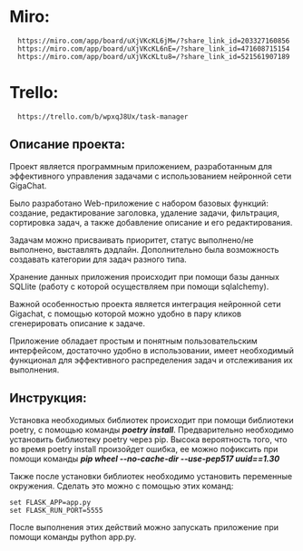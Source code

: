 # Miro: 
      https://miro.com/app/board/uXjVKcKL6jM=/?share_link_id=203327160856
      https://miro.com/app/board/uXjVKcKL6nE=/?share_link_id=471608715154
      https://miro.com/app/board/uXjVKcKLtu8=/?share_link_id=521561907189
# Trello: 
      https://trello.com/b/wpxqJ8Ux/task-manager
## Описание проекта:
Проект является программным приложением, разработанным для эффективного управления задачами с использованием нейронной сети GigaChat.

Было разработано Web-приложение с набором базовых функций: создание, редактирование заголовка, удаление задачи, фильтрация, сортировка задач, а также добавление описание и его редактирования.

Задачам можно присваивать приоритет, статус выполнено/не выполнено, выставлять дэдлайн. Дополнительно была возможность создавать категории для задач разного типа.  

Хранение данных приложения происходит при помощи базы данных SQLlite (работу с которой осуществляем при помощи sqlalchemy). 

Важной особенностью проекта является интеграция нейронной сети Gigachat, с помощью которой можно удобно в пару кликов сгенерировать описание к задаче.

Приложение обладает простым и понятным пользовательским интерфейсом, достаточно удобно в использовании, имеет необходимый функционал для эффективного распределения задач и отслеживания их выполнения.

## Инструкция:
Установка необходимых библиотек происходит при помощи библиотеки poetry, с помощью команды ***poetry install***. Предварительно необходимо установить библиотеку poetry через pip.
Высока вероятность того, что во время poetry install произойдет ошибка, ее можно пофиксить при помощи команды ***pip wheel --no-cache-dir --use-pep517 uuid==1.30*** 

Также после установки библиотек необходимо установить переменные окружения. Сделать это можно с помощью этих команд:
```
set FLASK_APP=app.py
set FLASK_RUN_PORT=5555
```
После выполнения этих действий можно запускать приложение при помощи команды python app.py. 

